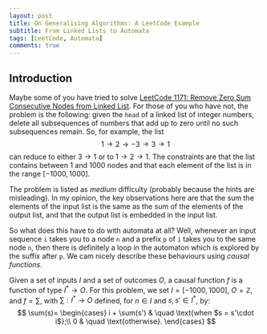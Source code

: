 ```yaml
---
layout: post
title: On Generalising Algorithms: A LeetCode Example
subtitle: From Linked Lists to Automata
tags: [LeetCode, Automata]
comments: true
---
```

## Introduction
Maybe some of you have tried to solve [LeetCode 1171: Remove Zero Sum Consecutive Nodes from Linked List](https://leetcode.com/problems/remove-zero-sum-consecutive-nodes-from-linked-list/). For those of you who have not, the problem is the following: given the `head` of a linked list of integer numbers, delete all subsequences of numbers that add up to zero until no such subsequences remain. So, for example, the list 
$$1\rightarrow 2 \rightarrow -3 \rightarrow 3 \rightarrow 1 $$ can reduce to either $3\rightarrow 1$ or to $1\rightarrow 2 \rightarrow 1$. The constraints are that the list contains between 1 and 1000 nodes and that each element of the list is in the range $[-1000, 1000]$.

The problem is listed as *medium* difficulty (probably because the hints are misleading). In my opinion, the key observations here are that the sum the elements of the input list is the same as the sum of the elements of the output list, and that the output list is embedded in the input list. 

So what does this have to do with automata at all? Well, whenever an input sequence `i` takes you to a node `n` and a prefix `p` of `i` takes you to the same node `n`, then there is definitely a loop in the automaton which is explored by  the suffix after `p`. We cam nicely describe these behaviours using *causal functions*. 

Given a set of inputs $I$ and a set of outcomes $O$, a causal function $f$ is a function of type $I^*\rightarrow O$. For this problem, we set $I=[-1000, 1000]$, $O=\mathbb{Z}$, and $f=\sum$, with $\sum: I^*\rightarrow O$ defined, for $n \in I$ and $s,s' \in I^*$, by: 
$$
\sum(s)=
\begin{cases}
i + \sum(s') & \quad \text{when $s = s'\cdot i$};\\ 
0 & \quad \text{otherwise}.
\end{cases}
$$
